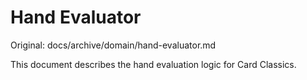 # Hand Evaluator

Original: docs/archive/domain/hand-evaluator.md

This document describes the hand evaluation logic for Card Classics.
